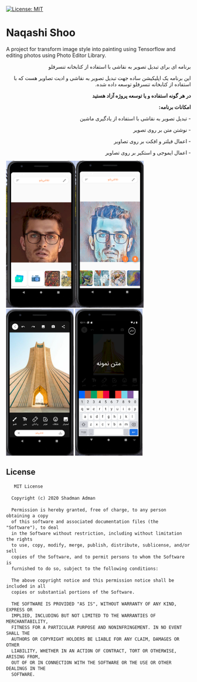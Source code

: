 [![License: MIT](https://img.shields.io/badge/License-MIT-yellow.svg)](https://opensource.org/licenses/MIT)

# Naqashi Shoo
A project for transform image style into painting using Tensorflow and editing photos using Photo Editor Library.

<p dir='rtl' align='right'> 
 برنامه ای برای تبدیل تصویر به نقاشی با استفاده از کتابخانه تنسرفلو
</p>

<p dir='rtl' align='right'> 
این برنامه یک اپلیکیشن ساده جهت تبدیل تصویر به نقاشی و ادیت تصاویر هست که با استفاده از کتابخانه تنسرفلو توسعه داده شده. 
</p>

<p dir='rtl' align='right'> 
<b>در هر گونه استفاده و یا توسعه پروژه آزاد هستید 
 </b>
</p>

<p dir='rtl' align='right'> 
<b>امکانات برنامه: 
 </b>
 </p>
 <p dir='rtl' align='right'> 
 - تبدیل تصویر به نقاشی با استفاده از یادگیری ماشین
 </p>
  <p dir='rtl' align='right'> 
 - نوشتن متن بر روی تصویر
 </p>
  <p dir='rtl' align='right'> 
 - اعمال فیلتر و افکت بر روی تصاویر
 </p>
  <p dir='rtl' align='right'> 
 - اعمال ایموجی و استکیر بر روی تصاویر
</p>


<img src="https://github.com/shadmanadman/naqashi_shoo/blob/master/screenshots/Screenshot%20from%202020-05-30%2012-09-36.png" height="400"><img src="https://github.com/shadmanadman/naqashi_shoo/blob/master/screenshots/Screenshot%20from%202020-05-30%2012-10-13.png" height="400"> <img src="https://github.com/shadmanadman/naqashi_shoo/blob/master/screenshots/Screenshot%20from%202020-05-30%2012-10-40.png" height="400"> <img src="https://github.com/shadmanadman/naqashi_shoo/blob/master/screenshots/Screenshot%20from%202020-05-30%2012-11-09.png" height="400">



## License

       MIT License

      Copyright (c) 2020 Shadman Adman

      Permission is hereby granted, free of charge, to any person obtaining a copy
      of this software and associated documentation files (the "Software"), to deal
      in the Software without restriction, including without limitation the rights
      to use, copy, modify, merge, publish, distribute, sublicense, and/or sell
      copies of the Software, and to permit persons to whom the Software is
      furnished to do so, subject to the following conditions:

      The above copyright notice and this permission notice shall be included in all
      copies or substantial portions of the Software.

      THE SOFTWARE IS PROVIDED "AS IS", WITHOUT WARRANTY OF ANY KIND, EXPRESS OR
      IMPLIED, INCLUDING BUT NOT LIMITED TO THE WARRANTIES OF MERCHANTABILITY,
      FITNESS FOR A PARTICULAR PURPOSE AND NONINFRINGEMENT. IN NO EVENT SHALL THE
      AUTHORS OR COPYRIGHT HOLDERS BE LIABLE FOR ANY CLAIM, DAMAGES OR OTHER
      LIABILITY, WHETHER IN AN ACTION OF CONTRACT, TORT OR OTHERWISE, ARISING FROM,
      OUT OF OR IN CONNECTION WITH THE SOFTWARE OR THE USE OR OTHER DEALINGS IN THE
      SOFTWARE.
